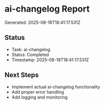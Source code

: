 # ai-changelog Report

Generated: 2025-08-18T18:41:17.531Z

## Status
- Task: ai-changelog
- Status: Completed
- Timestamp: 2025-08-18T18:41:17.531Z

## Next Steps
- Implement actual ai-changelog functionality
- Add proper error handling
- Add logging and monitoring
